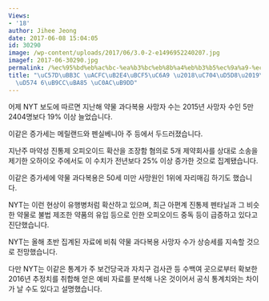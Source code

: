 ```yaml
---
Views:
- '18'
author: Jihee Jeong
date: 2017-06-08 15:04:05
id: 30290
image: /wp-content/uploads/2017/06/3.0-2-e1496952240207.jpg
imagef: 2017-06-30290.jpg
permalink: /%ec%95%bd%eb%ac%bc-%ea%b3%bc%eb%8b%a4%eb%b3%b5%ec%9a%a9-%ec%9c%84%ed%97%98%ed%95%9c%ed%95%b4-6%eb%a7%8c%eb%aa%85-%ec%82%ac%eb%a7%9d/
title: "\uC57D\uBB3C \uACFC\uB2E4\uBCF5\uC6A9 \u2018\uC704\uD5D8\u2019\u2026\uD55C\
  \uD574 6\uB9CC\uBA85 \uC0AC\uB9DD"
---
```


어제 NYT 보도에 따르면 지난해 약물 과다복용 사망자 수는 2015년 사망자 수인 5만2404명보다 19% 이상 늘었습니다.

이같은 증가세는 메릴랜드와 펜실베니아 주 등에서 두드러졌습니다.

지난주 마약성 진통제 오피오이드 확산을 조장함 혐의로 5개 제약회사를 상대로 소송을 제기한 오하이오 주에서도 이 수치가 전년보다 25% 이상 증가한 것으로 집계됐습니다.

이같은 증가세에 약물 과다복용은 50세 미만 사망원인 1위에 자리매김 하기도 했습니다.

NYT는 이런 현상이 유행병처럼 확산하고 있으며, 최근 아편계 진통제 펜타닐과 그 비슷한 약물로 불법 제조한 약품의 유입 등으로 인한 오피오이드 중독 등이 급증하고 있다고 진단했습니다.

NYT는 올해 초반 집계된 자료에 비춰 약물 과다복용 사망자 수가 상승세를 지속할 것으로 전망했습니다.

다만 NYT는 이같은 통계가 주 보건당국과 자치구 검사관 등 수백여 곳으로부터 확보한 2016년 추정치를 취합해 얻은 예비 자료를 분석해 나온 것이어서 공식 통계치와는 차이가 날 수도 있다고 설명했습니다.